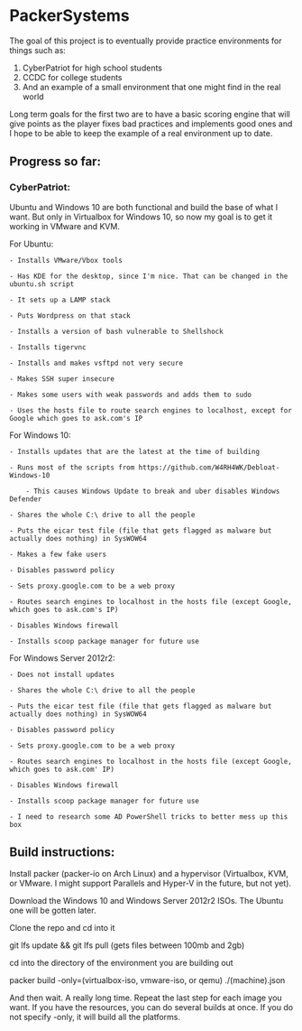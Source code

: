# PackerSystems

The goal of this project is to eventually provide practice environments for things such as:

1. CyberPatriot for high school students
2. CCDC for college students
3. And an example of a small environment that one might find in the real world

Long term goals for the first two are to have a basic scoring engine that will give points as the player fixes bad practices and implements good ones
and I hope to be able to keep the example of a real environment up to date.

## Progress so far:

### CyberPatriot:

Ubuntu and Windows 10 are both functional and build the base of what I want. But only in Virtualbox for Windows 10, so now my goal is to get it working in VMware and KVM.

For Ubuntu:

    - Installs VMware/Vbox tools

    - Has KDE for the desktop, since I'm nice. That can be changed in the ubuntu.sh script

    - It sets up a LAMP stack

    - Puts Wordpress on that stack

    - Installs a version of bash vulnerable to Shellshock

    - Installs tigervnc

    - Installs and makes vsftpd not very secure

    - Makes SSH super insecure

    - Makes some users with weak passwords and adds them to sudo

    - Uses the hosts file to route search engines to localhost, except for Google which goes to ask.com's IP

For Windows 10:

    - Installs updates that are the latest at the time of building

    - Runs most of the scripts from https://github.com/W4RH4WK/Debloat-Windows-10

        - This causes Windows Update to break and uber disables Windows Defender

    - Shares the whole C:\ drive to all the people

    - Puts the eicar test file (file that gets flagged as malware but actually does nothing) in SysWOW64

    - Makes a few fake users

    - Disables password policy

    - Sets proxy.google.com to be a web proxy

    - Routes search engines to localhost in the hosts file (except Google, which goes to ask.com's IP)

    - Disables Windows firewall

    - Installs scoop package manager for future use

For Windows Server 2012r2:

    - Does not install updates

    - Shares the whole C:\ drive to all the people

    - Puts the eicar test file (file that gets flagged as malware but actually does nothing) in SysWOW64

    - Disables password policy

    - Sets proxy.google.com to be a web proxy

    - Routes search engines to localhost in the hosts file (except Google, which goes to ask.com' IP)

    - Disables Windows firewall

    - Installs scoop package manager for future use

    - I need to research some AD PowerShell tricks to better mess up this box

## Build instructions:

Install packer (packer-io on Arch Linux) and a hypervisor (Virtualbox, KVM, or VMware. I might support Parallels and Hyper-V in the future, but not yet).

Download the Windows 10 and Windows Server 2012r2 ISOs. The Ubuntu one will be gotten later.

Clone the repo and cd into it

git lfs update && git lfs pull (gets files between 100mb and 2gb)

cd into the directory of the environment you are building out

packer build -only=(virtualbox-iso, vmware-iso, or qemu) ./(machine).json

And then wait. A really long time. Repeat the last step for each image you want. If you have the resources, you can do several builds at once. If you do not specify -only, it will build all the platforms.